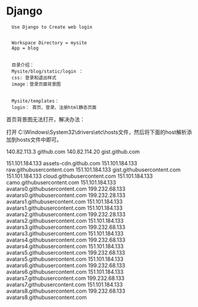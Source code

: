 # Django

      Use Django to Create web login


      Workspace Directory = mysite
      App = blog

      
      目录介绍：
      Mysite/blog/static/login ：
      css: 登录和退出样式
      image：登录页面背景图
      
      
      Mysite/templates：
      login： 首页、登录、注册html静态页面
      

首页背景图无法打开，解决办法：

打开 C:\Windows\System32\drivers\etc\hosts文件，然后将下面的host解析添加到hosts文件中即可。

140.82.113.3      github.com
140.82.114.20     gist.github.com
 
151.101.184.133    assets-cdn.github.com
151.101.184.133    raw.githubusercontent.com
151.101.184.133    gist.githubusercontent.com
151.101.184.133    cloud.githubusercontent.com
151.101.184.133    camo.githubusercontent.com
151.101.184.133    avatars0.githubusercontent.com
199.232.68.133     avatars0.githubusercontent.com
199.232.28.133     avatars1.githubusercontent.com
151.101.184.133    avatars1.githubusercontent.com
151.101.184.133    avatars2.githubusercontent.com
199.232.28.133     avatars2.githubusercontent.com
151.101.184.133    avatars3.githubusercontent.com
199.232.68.133     avatars3.githubusercontent.com
151.101.184.133    avatars4.githubusercontent.com
199.232.68.133     avatars4.githubusercontent.com
151.101.184.133    avatars5.githubusercontent.com
199.232.68.133     avatars5.githubusercontent.com
151.101.184.133    avatars6.githubusercontent.com
199.232.68.133     avatars6.githubusercontent.com
151.101.184.133    avatars7.githubusercontent.com
199.232.68.133     avatars7.githubusercontent.com
151.101.184.133    avatars8.githubusercontent.com
199.232.68.133     avatars8.githubusercontent.com
